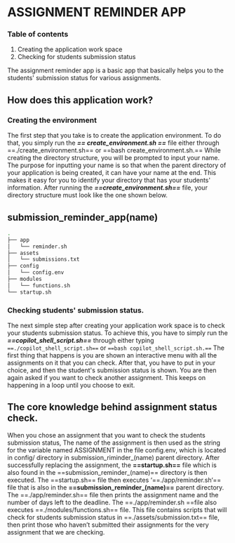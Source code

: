 # ASSIGNMENT REMINDER APP
### Table of contents
1. Creating the application work space
2. Checking for students submission status

The assignment reminder app is a basic app that basically helps you to the students' submission status for various assignments. 

## How does this application work?
### Creating the environment
The first step that you take is to create the application environment.
To do that, you simply run the ***== create_environment.sh ==*** file either through ==./create_environment.sh== or ==bash create_environment.sh.== While creating the directory structure, you will be prompted to input your name. The purpose for inputting your name is so that when the parent directory of your application is being created, it can have your name at the end. This makes it easy for  you to identify your directory that has your students' information.
After running the ***==create_environment.sh==*** file, your directory structure must look like the one shown below.

## submission_reminder_app(name)
```bash
.
├── app
│   └── reminder.sh
├── assets
│   └── submissions.txt
├── config
│   └── config.env
├── modules
│   └── functions.sh
└── startup.sh
```

### Checking students' submission status.
The next simple step after creating your application work space is to check your students submission status. To achieve this, you have to simply run the ***==copilot_shell_script.sh==*** through either typing `==./copilot_shell_script.sh==` or `==bash copilot_shell_script.sh.==`
The first thing that happens is you are shown an interactive menu with all the assignments on it that you can check. After that, you have to put in your choice, and then the student's submission status is shown. You are then again asked if you want to check another assignment. This keeps on happening in a loop until you choose to exit.

## The core knowledge behind assignment status check.
When you chose an assignment that you want to check the students submission status, The name of the assignment is then used as the string for the variable named ASSIGNMENT in the file config.env, which is located in config/ directory in submission_riminder_(name) parent directory.
After successfully replacing the assignment, the **==startup.sh==** file which is also found in the ==submission_reminder_(name)== directory is then executed.
The ==startup.sh== file then executes  ‘==./app/reminder.sh‘== file that is also in the **==submission_reminder_(name)==** parent directory. 
The ==./app/reminder.sh== file then prints the assignment name and the number of days left to the deadline. The ==./app/reminder.sh ==file also executes ==./modules/functions.sh== file. This file contains scripts that will check for students submission status in ==./assets/submission.txt== file, then print those who haven’t submitted their assignments for the very assignment that we are checking.
